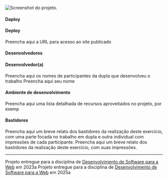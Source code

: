![Screenshot do projeto](https://mdswanson.com/static/chops-ux-step-4.png "Screenshot do projeto").
 
 
 #### Daploy
 #### Deploy
 
 Preencha aqui a URL para acesso ao site publicado
 
 
 #### Desenvolvedores
 #### Desenvolvedor(a)
 
 Preencha aqui os nomes de participantes da dupla que desenvolveu o trabalho
 Preencha aqui seu nome
 
 
 #### Ambiente de desenvolvimento
 Preencha aqui uma lista detalhada de recursos aproveitados no projeto, por exemp
 #### Bastidores
 
 
 Preencha aqui um breve relato dos bastidores da realização deste exercício, com uma parte focada no trabalho em dupla e outra individual com impressões de cada participante.
 Preencha aqui um breve relato dos bastidores da realização deste exercício, com suas impressões.
 
 
 
 ---
 Projeto entregue para a disciplina de [Desenvolvimento de Software para a Web](http://github.com/andreainfufsm/elc1090-2023a) em 2023a
 Projeto entregue para a disciplina de [Desenvolvimento de Software para a Web](http://github.com/andreainfufsm/elc1090-2025a) em 2025a
